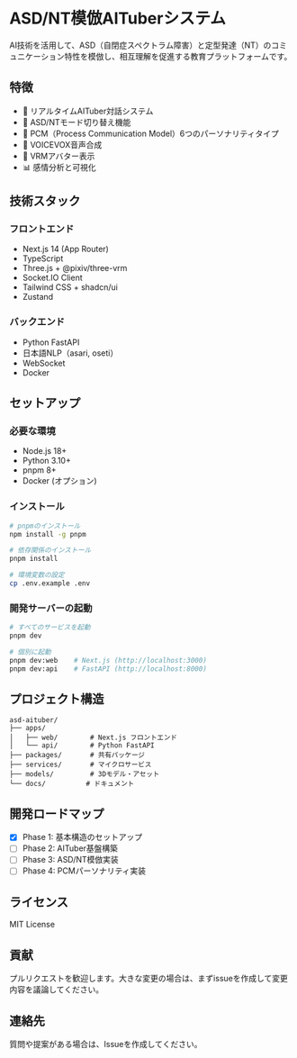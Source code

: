 # ASD/NT模倣AITuberシステム

AI技術を活用して、ASD（自閉症スペクトラム障害）と定型発達（NT）のコミュニケーション特性を模倣し、相互理解を促進する教育プラットフォームです。

## 特徴

- 🤖 リアルタイムAITuber対話システム
- 🧠 ASD/NTモード切り替え機能
- 💭 PCM（Process Communication Model）6つのパーソナリティタイプ
- 🎤 VOICEVOX音声合成
- 🎨 VRMアバター表示
- 📊 感情分析と可視化

## 技術スタック

### フロントエンド
- Next.js 14 (App Router)
- TypeScript
- Three.js + @pixiv/three-vrm
- Socket.IO Client
- Tailwind CSS + shadcn/ui
- Zustand

### バックエンド
- Python FastAPI
- 日本語NLP（asari, oseti）
- WebSocket
- Docker

## セットアップ

### 必要な環境
- Node.js 18+
- Python 3.10+
- pnpm 8+
- Docker (オプション)

### インストール

```bash
# pnpmのインストール
npm install -g pnpm

# 依存関係のインストール
pnpm install

# 環境変数の設定
cp .env.example .env
```

### 開発サーバーの起動

```bash
# すべてのサービスを起動
pnpm dev

# 個別に起動
pnpm dev:web    # Next.js (http://localhost:3000)
pnpm dev:api    # FastAPI (http://localhost:8000)
```

## プロジェクト構造

```
asd-aituber/
├── apps/
│   ├── web/        # Next.js フロントエンド
│   └── api/        # Python FastAPI
├── packages/       # 共有パッケージ
├── services/       # マイクロサービス
├── models/         # 3Dモデル・アセット
└── docs/          # ドキュメント
```

## 開発ロードマップ

- [x] Phase 1: 基本構造のセットアップ
- [ ] Phase 2: AITuber基盤構築
- [ ] Phase 3: ASD/NT模倣実装
- [ ] Phase 4: PCMパーソナリティ実装

## ライセンス

MIT License

## 貢献

プルリクエストを歓迎します。大きな変更の場合は、まずissueを作成して変更内容を議論してください。

## 連絡先

質問や提案がある場合は、Issueを作成してください。
